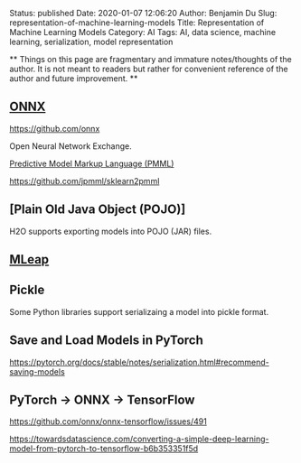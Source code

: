 Status: published
Date: 2020-01-07 12:06:20
Author: Benjamin Du
Slug: representation-of-machine-learning-models
Title: Representation of Machine Learning Models
Category: AI
Tags: AI, data science, machine learning, serialization, model representation

**
Things on this page are fragmentary and immature notes/thoughts of the author.
It is not meant to readers but rather for convenient reference of the author and future improvement.
**

## [ONNX](https://onnx.ai/)

https://github.com/onnx

Open Neural Network Exchange.

[Predictive Model Markup Language (PMML)](http://dmg.org/pmml/v4-4/GeneralStructure.html)

https://github.com/jpmml/sklearn2pmml

## [Plain Old Java Object (POJO)]

H2O supports exporting models into POJO (JAR) files.

## [MLeap](https://mleap-docs.combust.ml/)

## Pickle

Some Python libraries support serializaing a model into pickle format.

## Save and Load Models in PyTorch

https://pytorch.org/docs/stable/notes/serialization.html#recommend-saving-models

## PyTorch -> ONNX -> TensorFlow

https://github.com/onnx/onnx-tensorflow/issues/491

https://towardsdatascience.com/converting-a-simple-deep-learning-model-from-pytorch-to-tensorflow-b6b353351f5d
